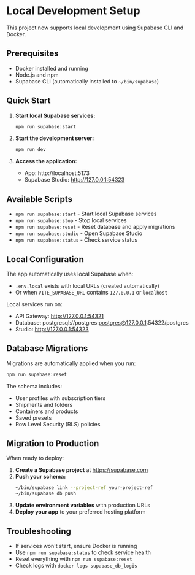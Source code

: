 # Local Development Setup

This project now supports local development using Supabase CLI and Docker.

## Prerequisites

- Docker installed and running
- Node.js and npm
- Supabase CLI (automatically installed to `~/bin/supabase`)

## Quick Start

1. **Start local Supabase services:**
   ```bash
   npm run supabase:start
   ```

2. **Start the development server:**
   ```bash
   npm run dev
   ```

3. **Access the application:**
   - App: http://localhost:5173
   - Supabase Studio: http://127.0.0.1:54323

## Available Scripts

- `npm run supabase:start` - Start local Supabase services
- `npm run supabase:stop` - Stop local services
- `npm run supabase:reset` - Reset database and apply migrations
- `npm run supabase:studio` - Open Supabase Studio
- `npm run supabase:status` - Check service status

## Local Configuration

The app automatically uses local Supabase when:
- `.env.local` exists with local URLs (created automatically)
- Or when `VITE_SUPABASE_URL` contains `127.0.0.1` or `localhost`

Local services run on:
- API Gateway: http://127.0.0.1:54321
- Database: postgresql://postgres:postgres@127.0.0.1:54322/postgres
- Studio: http://127.0.0.1:54323

## Database Migrations

Migrations are automatically applied when you run:
```bash
npm run supabase:reset
```

The schema includes:
- User profiles with subscription tiers
- Shipments and folders
- Containers and products
- Saved presets
- Row Level Security (RLS) policies

## Migration to Production

When ready to deploy:

1. **Create a Supabase project** at https://supabase.com
2. **Push your schema:**
   ```bash
   ~/bin/supabase link --project-ref your-project-ref
   ~/bin/supabase db push
   ```
3. **Update environment variables** with production URLs
4. **Deploy your app** to your preferred hosting platform

## Troubleshooting

- If services won't start, ensure Docker is running
- Use `npm run supabase:status` to check service health
- Reset everything with `npm run supabase:reset`
- Check logs with `docker logs supabase_db_logis`